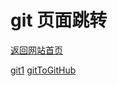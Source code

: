 # git 页面跳转

[返回网站首页](https://ryancatalina.github.io/)

[git1](/git1.md)
[gitToGitHub](/gitToGitHub.md)
